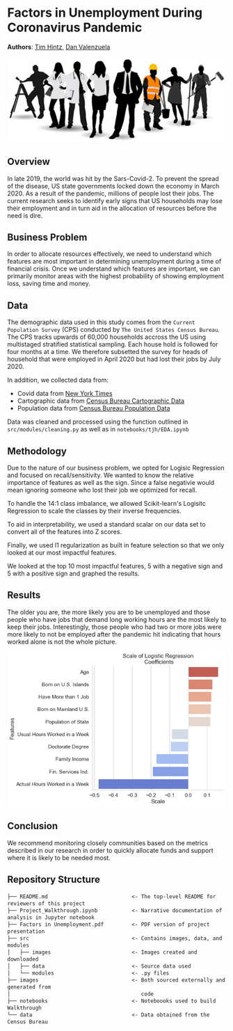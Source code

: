 # Factors in Unemployment During Coronavirus Pandemic

**Authors**: [Tim Hintz](mailto:tjhintz@gmail.com), [Dan Valenzuela](mailto:danvalen1@gmail.com)

![img](./images/employment.jpg)

## Overview

In late 2019, the world was hit by the Sars-Covid-2. To prevent the spread of the disease, US state governments locked down the economy in March 2020. As a result of the pandemic, millions of people lost their jobs. The current research seeks to identify early signs that US households may lose their employment and in turn aid in the allocation of resources before the need is dire.

## Business Problem

In order to allocate resources effectively, we need to understand which features are most important in determining unemployment during a time of financial crisis. Once we understand which features are important, we can primarily monitor areas with the highest probability of showing employment loss, saving time and money. 


## Data

The demographic data used in this study comes from the `Current Population Survey` (CPS) conducted by `The United States Census Bureau`. The CPS tracks upwards of 60,000 households accross the US using multistaged stratified statistical sampling. Each house hold is followed for four months at a time. We therefore subsetted the survey for heads of household that were employed in April 2020 but had lost their jobs by July 2020.

In addition, we collected data from:
- Covid data from [New York Times](https://github.com/nytimes/covid-19-data)
- Cartographic data from [Census Bureau Cartographic Data](https://www.census.gov/geographies/mapping-files/time-series/geo/carto-boundary-file.html)
- Population data from [Census Bureau Population Data](https://www.census.gov/data/tables/time-series/demo/popest/2010s-state-total.html#par_textimage)

Data was cleaned and processed using the function outlined in `src/modules/cleaning.py` as well as in `notebooks/tjh/EDA.ipynb`

## Methodology

Due to the nature of our business problem, we opted for Logisic Regression and focused on recall/sensitivity. We wanted to know the relative importance of features as well as the sign. Since a false negativie would mean ignoring someone who lost their job we optimized for recall.

To handle the 14:1 class imbalance, we allowed Scikit-learn's Logisitc Regression to scale the classes by their inverse frequencies. 

To aid in interpretability, we used a standard scalar on our data set to convert all of the features into Z scores. 

Finally, we used l1 regularization as built in feature selection so that we only looked at our most impactful features.

We looked at the top 10 most impactful features, 5 with a negative sign and 5 with a positive sign and graphed the results.

## Results

The older you are, the more likely you are to be unemployed and those people who have jobs that demand long working hours are the most likely to keep their jobs. Interestingly, those people who had two or more jobs were more likely to not be employed after the pandemic hit indicating that hours worked alone is not the whole picture.

![img](./src/images/Coeffs.png)


## Conclusion

We recommend monitoring closely communities based on the metrics described in our research in order to quickly allocate funds and support where it is likely to be needed most.

## Repository Structure

```
├── README.md                           <- The top-level README for reviewers of this project
├── Project_Walkthrough.ipynb           <- Narrative documentation of analysis in Jupyter notebook
├── Factors in Unemployment.pdf         <- PDF version of project presentation
├── src                                 <- Contains images, data, and modules
│   ├── images                          <- Images created and downloaded
│   ├── data                            <- Source data used
│   └── modules                         <- .py files
├── images                              <- Both sourced externally and generated from 
│                                          code
├── notebooks                           <- Noteboooks used to build Walkthrough
└── data                                <- Data obtained from the Census Bureau
```



